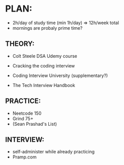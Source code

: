 # PLAN:
- 2h/day of study time (min 1h/day) => 12h/week total
- mornings are probaly prime time?

## THEORY:
- Colt Steele DSA Udemy course
- Cracking the coding interview
- Coding Interview University (supplementary?)

- The Tech Interview Handbook

## PRACTICE:
- Neetcode 150
- Grind 75+
- (Sean Prashad's List)

## INTERVIEW:
- self-administer while already practicing
- Pramp.com
